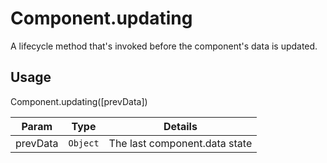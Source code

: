 # Component.updating

A lifecycle method that's invoked before the component's data is updated.

## Usage

Component.updating([prevData])

| Param           | Type          | Details                       |
| --------------- | ------------- | ----------------------------- |
| prevData        | `Object`      | The last component.data state |
